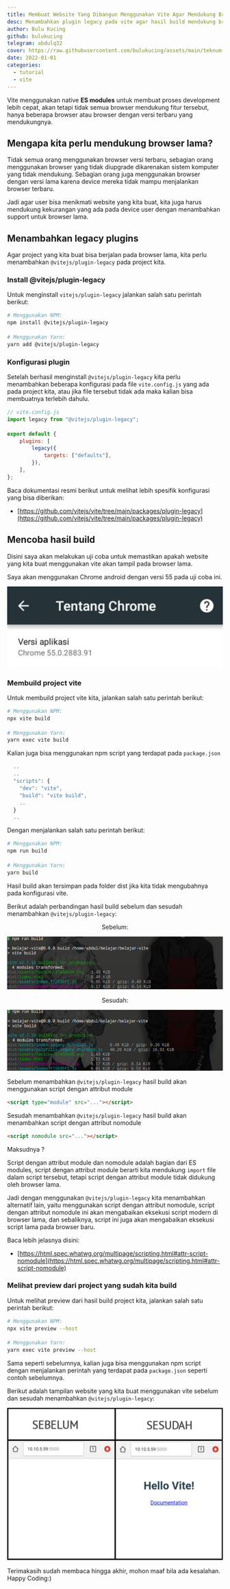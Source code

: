 ```yaml
---
title: Membuat Website Yang Dibangun Menggunakan Vite Agar Mendukung Browser Lama
desc: Menambahkan plugin legacy pada vite agar hasil build mendukung browser lama
author: Bulu Kucing
github: bulukucing
telegram: abdulq32
cover: https://raw.githubusercontent.com/bulukucing/assets/main/teknum-blog/23-06-01-cover-blog-tentang-vite.jpg
date: 2022-01-01
categories:
  - tutorial
  - vite
---
```


Vite menggunakan native **ES modules** untuk membuat proses development lebih cepat,
akan tetapi tidak semua browser mendukung fitur tersebut,
hanya beberapa browser atau browser dengan versi terbaru yang mendukungnya.

## Mengapa kita perlu mendukung browser lama?

Tidak semua orang menggunakan browser versi terbaru,
sebagian orang menggunakan browser yang tidak diupgrade
dikarenakan sistem komputer yang tidak mendukung.
Sebagian orang juga menggunakan browser dengan versi lama karena device mereka tidak mampu menjalankan browser terbaru.

Jadi agar user bisa menikmati website yang kita buat,
kita juga harus mendukung kekurangan yang ada pada device user dengan menambahkan support untuk browser lama.

## Menambahkan legacy plugins

Agar project yang kita buat bisa berjalan pada browser lama,
kita perlu menambahkan `@vitejs/plugin-legacy` pada project kita.

### Install @vitejs/plugin-legacy

Untuk menginstall `vitejs/plugin-legacy`
jalankan salah satu perintah berikut:

```bash
# Menggunakan NPM:
npm install @vitejs/plugin-legacy

# Menggunakan Yarn:
yarn add @vitejs/plugin-legacy
```

### Konfigurasi plugin

Setelah berhasil menginstall `@vitejs/plugin-legacy`
kita perlu menambahkan beberapa konfigurasi pada file `vite.config.js` yang ada pada project kita,
atau jika file tersebut tidak ada maka kalian bisa membuatnya terlebih dahulu.

```js
// vite.config.js
import legacy from "@vitejs/plugin-legacy";

export default {
    plugins: [
        legacy({
            targets: ["defaults"],
        }),
    ],
};
```

Baca dokumentasi resmi berikut untuk melihat lebih spesifik konfigurasi yang bisa diberikan:

- [https://github.com/vitejs/vite/tree/main/packages/plugin-legacy](https://github.com/vitejs/vite/tree/main/packages/plugin-legacy)

## Mencoba hasil build

Disini saya akan melakukan uji coba
untuk memastikan apakah website yang kita buat menggunakan vite
akan tampil pada browser lama.

Saya akan menggunakan Chrome android dengan versi 55 pada uji coba ini.

![Chrome android versi 55](https://raw.githubusercontent.com/bulukucing/assets/main/teknum-blog/22-01-01-chrome-android-versi-55.jpg)

### Membuild project vite

Untuk membuild project vite kita,
jalankan salah satu perintah berikut:

```bash
# Menggunakan NPM:
npx vite build

# Menggunakan Yarn:
yarn exec vite build
```

Kalian juga bisa menggunakan npm script yang terdapat pada `package.json`

```js
  ..
  ..
  "scripts": {
    "dev": "vite",
    "build": "vite build",
    ..
  }
  ..
```

Dengan menjalankan salah satu perintah berikut:

```bash
# Menggunakan NPM:
npm run build

# Menggunakan Yarn:
yarn build
```

Hasil build akan tersimpan pada folder dist jika kita tidak mengubahnya pada konfigurasi vite.

Berikut adalah perbandingan hasil build sebelum dan sesudah menambahkan `@vitejs/plugin-legacy`:

<p align="center" style={{fontSize: "0.875em"}}>Sebelum:</p>

![hasil build vite sebelum menambahkan vite plugin legacy](https://raw.githubusercontent.com/bulukucing/assets/main/teknum-blog/21-01-01-vite-build-sebelum-menambahkan-plugin-legacy.jpg)

<p align="center" style={{fontSize: "0.875em"}}>Sesudah:</p>

![hasil build vite sesudah menambahkan vite plugin legacy](https://raw.githubusercontent.com/bulukucing/assets/main/teknum-blog/21-01-01-vite-build-sesudah-menambahkan-plugin-legacy.jpg)

Sebelum menambahkan `@vitejs/plugin-legacy` hasil build akan menggunakan
script dengan attribut module

```html
<script type="module" src="..."></script>
```

Sesudah menambahkan `@vitejs/plugin-legacy` hasil build
akan menambahkan script dengan attribut nomodule

```html
<script nomodule src="..."></script>
```

Maksudnya ?

Script dengan attribut module dan nomodule adalah bagian dari ES modules,
script dengan attribut module berarti kita mendukung `import` file dalam script tersebut,
tetapi script dengan attribut module tidak didukung oleh browser lama.

Jadi dengan menggunakan `@vitejs/plugin-legacy` kita menambahkan alternatif lain,
yaitu menggunakan script dengan attribut nomodule,
script dengan attribut nomodule ini akan mengabaikan eksekusi script modern di browser lama,
dan sebaliknya, script ini juga akan mengabaikan eksekusi script lama pada browser baru.

Baca lebih jelasnya disini:

- [https://html.spec.whatwg.org/multipage/scripting.html#attr-script-nomodule](https://html.spec.whatwg.org/multipage/scripting.html#attr-script-nomodule)

### Melihat preview dari project yang sudah kita build

Untuk melihat preview dari hasil build project kita, jalankan salah satu perintah berikut:

```bash
# Menggunakan NPM:
npx vite preview --host

# Menggunakan Yarn:
yarn exec vite preview --host
```

Sama seperti sebelumnya,
kalian juga bisa menggunakan npm script dengan menjalankan perintah
yang terdapat pada `package.json` seperti contoh sebelumnya.

Berikut adalah tampilan website yang kita buat menggunakan vite sebelum dan sesudah menambahkan `@vitejs/plugin-legacy`:

![tampilan website yang dibuat menggunakan vite  sesudah menambahkan plugin legacy pada chrome android versi 52](https://raw.githubusercontent.com/bulukucing/assets/main/teknum-blog/22-01-01-tampilan-sblm-ssdh-menambahkan-plugin-legacy.jpg)

Terimakasih sudah membaca hingga akhir, mohon maaf bila ada kesalahan. Happy Coding:)
